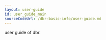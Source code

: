 ```yaml
---
layout: user-guide
id: user_guide_main
sourceCodeUrl: /dbr-basic-info/user-guide.md
---
```



user guide of dbr.  
